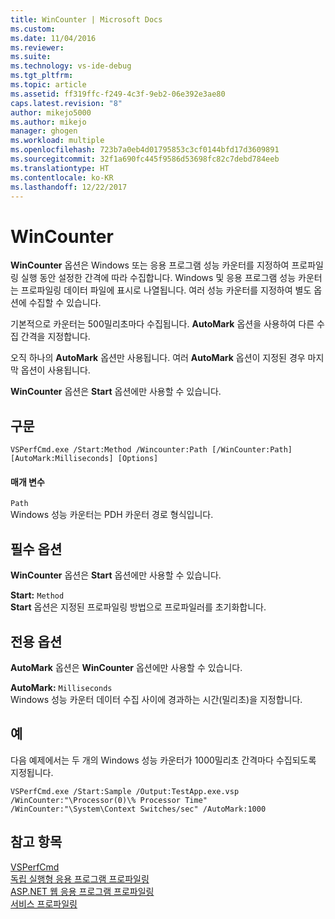 ```yaml
---
title: WinCounter | Microsoft Docs
ms.custom: 
ms.date: 11/04/2016
ms.reviewer: 
ms.suite: 
ms.technology: vs-ide-debug
ms.tgt_pltfrm: 
ms.topic: article
ms.assetid: ff319ffc-f249-4c3f-9eb2-06e392e3ae80
caps.latest.revision: "8"
author: mikejo5000
ms.author: mikejo
manager: ghogen
ms.workload: multiple
ms.openlocfilehash: 723b7a0eb4d01795853c3cf0144bfd17d3609891
ms.sourcegitcommit: 32f1a690fc445f9586d53698fc82c7debd784eeb
ms.translationtype: HT
ms.contentlocale: ko-KR
ms.lasthandoff: 12/22/2017
---
```

# <a name="wincounter"></a>WinCounter
**WinCounter** 옵션은 Windows 또는 응용 프로그램 성능 카운터를 지정하여 프로파일링 실행 동안 설정한 간격에 따라 수집합니다. Windows 및 응용 프로그램 성능 카운터는 프로파일링 데이터 파일에 표시로 나열됩니다. 여러 성능 카운터를 지정하여 별도 옵션에 수집할 수 있습니다.  
  
 기본적으로 카운터는 500밀리초마다 수집됩니다. **AutoMark** 옵션을 사용하여 다른 수집 간격을 지정합니다.  
  
 오직 하나의 **AutoMark** 옵션만 사용됩니다. 여러 **AutoMark** 옵션이 지정된 경우 마지막 옵션이 사용됩니다.  
  
 **WinCounter** 옵션은 **Start** 옵션에만 사용할 수 있습니다.  
  
## <a name="syntax"></a>구문  
  
```  
VSPerfCmd.exe /Start:Method /Wincounter:Path [/WinCounter:Path] [AutoMark:Milliseconds] [Options]  
```  
  
#### <a name="parameters"></a>매개 변수  
 `Path`  
 Windows 성능 카운터는 PDH 카운터 경로 형식입니다.  
  
## <a name="required-options"></a>필수 옵션  
 **WinCounter** 옵션은 **Start** 옵션에만 사용할 수 있습니다.  
  
 **Start:** `Method`  
 **Start** 옵션은 지정된 프로파일링 방법으로 프로파일러를 초기화합니다.  
  
## <a name="exclusive-options"></a>전용 옵션  
 **AutoMark** 옵션은 **WinCounter** 옵션에만 사용할 수 있습니다.  
  
 **AutoMark:** `Milliseconds`  
 Windows 성능 카운터 데이터 수집 사이에 경과하는 시간(밀리초)을 지정합니다.  
  
## <a name="example"></a>예  
 다음 예제에서는 두 개의 Windows 성능 카운터가 1000밀리초 간격마다 수집되도록 지정됩니다.  
  
```  
VSPerfCmd.exe /Start:Sample /Output:TestApp.exe.vsp /WinCounter:"\Processor(0)\% Processor Time" /WinCounter:"\System\Context Switches/sec" /AutoMark:1000  
```  
  
## <a name="see-also"></a>참고 항목  
 [VSPerfCmd](../profiling/vsperfcmd.md)   
 [독립 실행형 응용 프로그램 프로파일링](../profiling/command-line-profiling-of-stand-alone-applications.md)   
 [ASP.NET 웹 응용 프로그램 프로파일링](../profiling/command-line-profiling-of-aspnet-web-applications.md)   
 [서비스 프로파일링](../profiling/command-line-profiling-of-services.md)